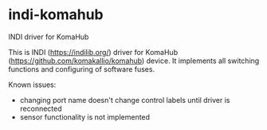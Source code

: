 # indi-komahub
INDI driver for KomaHub

This is INDI (https://indilib.org/) driver for KomaHub (https://github.com/komakallio/komahub) device. It implements all switching functions and configuring of software fuses. 

Known issues:
- changing port name doesn't change control labels until driver is reconnected
- sensor functionality is not implemented
